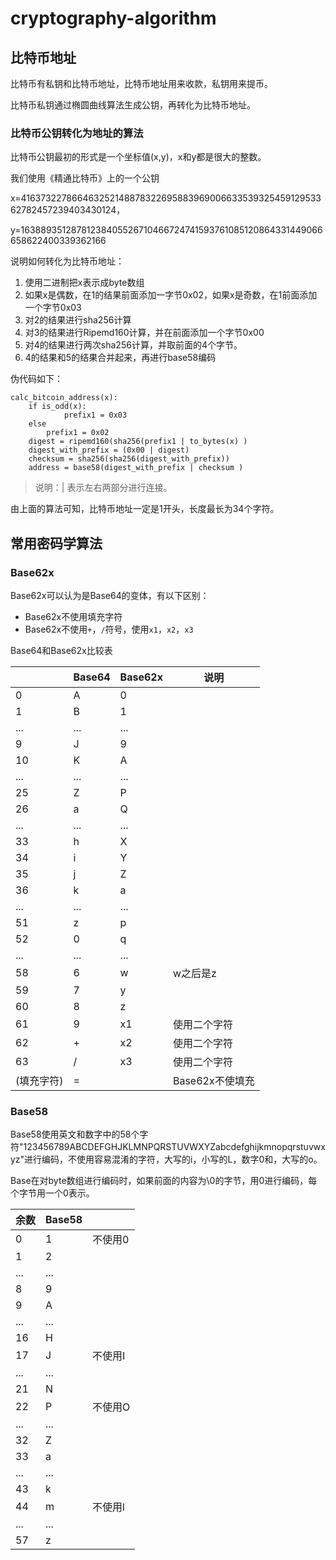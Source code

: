 # cryptography-algorithm

## 比特币地址

比特币有私钥和比特币地址，比特币地址用来收款，私钥用来提币。

比特币私钥通过椭圆曲线算法生成公钥，再转化为比特币地址。

### 比特币公钥转化为地址的算法

比特币公钥最初的形式是一个坐标值(x,y)，x和y都是很大的整数。

我们使用《精通比特币》上的一个公钥

x=41637322786646325214887832269588396900663353932545912953362782457239403430124，

y=16388935128781238405526710466724741593761085120864331449066658622400339362166

说明如何转化为比特币地址：

1. 使用二进制把x表示成byte数组
2. 如果x是偶数，在1的结果前面添加一字节0x02，如果x是奇数，在1前面添加一个字节0x03
3. 对2的结果进行sha256计算
4. 对3的结果进行Ripemd160计算，并在前面添加一个字节0x00
5. 对4的结果进行两次sha256计算，并取前面的4个字节。
6. 4的结果和5的结果合并起来，再进行base58编码

伪代码如下：

```
calc_bitcoin_address(x):
    if is_odd(x):
    		prefix1 = 0x03
    else
        prefix1 = 0x02
    digest = ripemd160(sha256(prefix1 | to_bytes(x) )
    digest_with_prefix = (0x00 | digest)
    checksum = sha256(sha256(digest_with_prefix))
    address = base58(digest_with_prefix | checksum )
```

> 说明：| 表示左右两部分进行连接。

由上面的算法可知，比特币地址一定是1开头，长度最长为34个字符。

## 常用密码学算法

### Base62x

Base62x可以认为是Base64的变体，有以下区别：

- Base62x不使用填充字符
- Base62x不使用`+`，`/`符号，使用`x1`，`x2`，`x3`

Base64和Base62x比较表

|            | Base64 | Base62x | 说明            |
| ---------- | ------ | ------- | --------------- |
| 0          | A      | 0       |                 |
| 1          | B      | 1       |                 |
| ...        | ...    | ...     |                 |
| 9          | J      | 9       |                 |
| 10         | K      | A       |                 |
| ...        | ...    | ...     |                 |
| 25         | Z      | P       |                 |
| 26         | a      | Q       |                 |
| ...        | ...    | ...     |                 |
| 33         | h      | X       |                 |
| 34         | i      | Y       |                 |
| 35         | j      | Z       |                 |
| 36         | k      | a       |                 |
| ...        | ...    | ...     |                 |
| 51         | z      | p       |                 |
| 52         | 0      | q       |                 |
| ...        | ...    | ...     |                 |
| 58         | 6      | w       | w之后是z        |
| 59         | 7      | y       |                 |
| 60         | 8      | z       |                 |
| 61         | 9      | x1      | 使用二个字符    |
| 62         | +      | x2      | 使用二个字符    |
| 63         | /      | x3      | 使用二个字符    |
| (填充字符) | =      |         | Base62x不使填充 |

### Base58

Base58使用英文和数字中的58个字符"123456789ABCDEFGHJKLMNPQRSTUVWXYZabcdefghijkmnopqrstuvwxyz"进行编码，不使用容易混淆的字符，大写的i，小写的L，数字0和，大写的o。

Base在对byte数组进行编码时，如果前面的内容为\0的字节，用0进行编码，每个字节用一个0表示。

| 余数 | Base58 |         |
| ---- | ------ | ------- |
| 0    | 1      | 不使用0 |
| 1    | 2      |         |
| ...  | ...    |         |
| 8    | 9      |         |
| 9    | A      |         |
| ...  | ...    |         |
| 16   | H      |         |
| 17   | J      | 不使用I |
| ...  | ...    |         |
| 21   | N      |         |
| 22   | P      | 不使用O |
| ...  | ...    |         |
| 32   | Z      |         |
| 33   | a      |         |
| ...  | ...    |         |
| 43   | k      |         |
| 44   | m      | 不使用l |
| ...  | ...    |         |
| 57   | z      |         |

